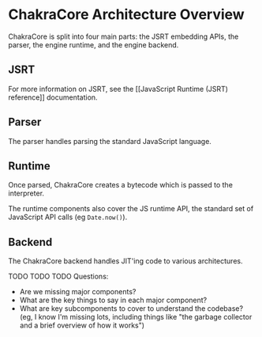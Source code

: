# ChakraCore Architecture Overview

ChakraCore is split into four main parts: the JSRT embedding APIs, the parser, the engine runtime, and the engine backend.  

## JSRT

For more information on JSRT, see the [[JavaScript Runtime (JSRT) reference]] documentation.

## Parser

The parser handles parsing the standard JavaScript language.

## Runtime

Once parsed, ChakraCore creates a bytecode which is passed to the interpreter.  

The runtime components also cover the JS runtime API, the standard set of JavaScript API calls (eg ```Date.now()```).

## Backend

The ChakraCore backend handles JIT'ing code to various architectures.


TODO TODO TODO Questions:

* Are we missing major components?
* What are the key things to say in each major component?
* What are key subcomponents to cover to understand the codebase? (eg, I know I'm missing lots, including things like "the garbage collector and a brief overview of how it works")
